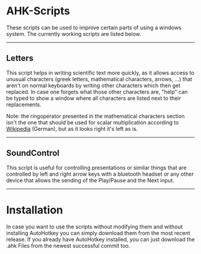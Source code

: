 # AHK-Scripts

These scripts can be used to improve certain parts of using a windows system. The currently working scripts are listed below.

---
## Letters

This script helps in writing scientific text more quickly, as it allows access to unusual characters (greek letters, mathematical characters, arrows, ...) that aren't on normal keyboards by writing other characters which then get replaced. In case one forgets what those other characters are, "help" can be typed to show a window where all characters are listed next to their replacements.

Note: the ringoperator presented in the mathematical characters section isn't the one that should be used for scalar multiplication according to [Wikipedia](https://de.wikipedia.org/wiki/Malzeichen#Skalarprodukt_und_Kreuzprodukt) (German), but as it looks right it's left as is.

---
## SoundControl

This script is useful for controlling presentations or similar things that are controlled by left and right arrow keys with a bluetooth headset or any other device that allows the sending of the Play/Pause and the Next input.

---
# Installation

In case you want to use the scripts without modifying them and without installing AutoHotkey you can simply download them from the most recent release. If you already have AutoHotkey installed, you can just download the .ahk Files from the newest successful commit too.
